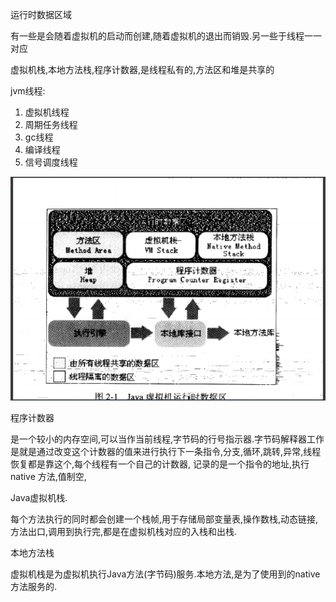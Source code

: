 运行时数据区域

有一些是会随着虚拟机的启动而创建,随着虚拟机的退出而销毁.另一些于线程一一对应

虚拟机栈,本地方法栈,程序计数器,是线程私有的,方法区和堆是共享的

jvm线程:

1. 虚拟机线程
2. 周期任务线程
3. gc线程
4. 编译线程
5. 信号调度线程

![1589560944388](运行时数据区域.assets/1589560944388.png) 

程序计数器

是一个较小的内存空间,可以当作当前线程,字节码的行号指示器.字节码解释器工作是就是通过改变这个计数器的值来进行执行下一条指令,分支,循环,跳转,异常,线程恢复都是靠这个,每个线程有一个自己的计数器, 记录的是一个指令的地址,执行native 方法,值制空,

Java虚拟机栈.

每个方法执行的同时都会创建一个栈帧,用于存储局部变量表,操作数栈,动态链接,方法出口,调用到执行完,都是在虚拟机栈对应的入栈和出栈.

本地方法栈

虚拟机栈是为虚拟机执行Java方法(字节码)服务.本地方法,是为了使用到的native方法服务的.

